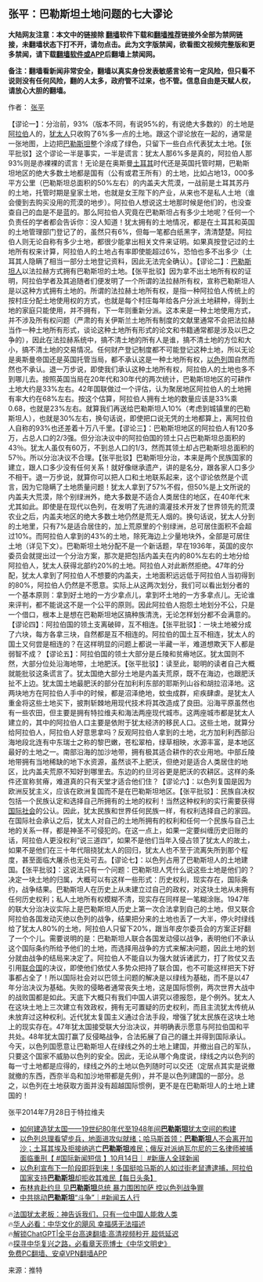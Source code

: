  <!-- 面包屑导航 --> <h2>张平：巴勒斯坦土地问题的七大谬论</h2> <p class="notice"><b>大陆网友注意：本文中的链接除 <a href="https://github.com/bannedbook/fanqiang" >翻墙</a>软件下载和<a href="https://github.com/killgcd/justmysocks/blob/master/README.md">翻墙推荐</a>链接外全部为禁网链接，未翻墙状态下打不开，请勿点击。此为文字版禁闻，欲看图文视频完整版和更多禁闻，请下载<a href="https://github.com/bannedbook/fanqiang">翻墙软件或APP</a>后翻墙上禁闻网。</p><p>备注：翻墙看新闻非常安全，翻墙以真实身份发表敏感言论有一定风险，但只看不说则没有任何风险，翻的人太多，政府管不过来，也不管。信息自由是天赋人权，请放心大胆的翻墙。</b></p>  <div class="entry"> <p>作者： <a href="https://www.bannedbook.org/bnews/tag/%e5%bc%a0%e5%b9%b3/" class="st_tag internal_tag" rel="tag" title="标签 张平 下的日志">张平</a></p> <p id="conimg">【谬论一】：分治前，93%（版本不同，有说95%的，有说绝大多数的）的土地是<a href="https://www.bannedbook.org/bnews/tag/%e9%98%bf%e6%8b%89%e4%bc%af/" class="st_tag internal_tag" rel="tag" title="标签 阿拉伯 下的日志">阿拉伯</a>人的，<a href="https://www.bannedbook.org/bnews/tag/%e7%8a%b9%e5%a4%aa%e4%ba%ba/" class="st_tag internal_tag" rel="tag" title="标签 犹太人 下的日志">犹太人</a>只收购了6%多一点的土地。跟这个谬论放在一起的，通常是一张地图，上边把<a href="https://www.bannedbook.org/bnews/tag/%e5%b7%b4%e5%8b%92%e6%96%af%e5%9d%a6/" class="st_tag internal_tag" rel="tag" title="标签 巴勒斯坦 下的日志">巴勒斯坦</a>整个涂成了绿色，只留下一些白点代表犹太土地。【张平批驳】这个谬论一半是事实，一半是谎言：犹太人那6%多是真的，阿拉伯人那93%则是赤裸裸的谎言！无论是在奥斯曼<a href="https://www.bannedbook.org/bnews/tag/%e5%9c%9f%e8%80%b3%e5%85%b6/" class="st_tag internal_tag" rel="tag" title="标签 土耳其 下的日志">土耳其</a>时代还是英国托管时期，巴勒斯坦地区的绝大多数土地都是国有（公有或君王所有）的土地，比如占地13，000多平方公里（巴勒斯坦总面积的50%左右）的内盖夫大荒漠，一战前是土耳其苏丹的土地，托管时期是皇家土地，也就是女王陛下的产业，从来也不是私人土地（谁会傻到去购买没用的荒漠的地步）。阿拉伯人想说这土地那时候是他们的，也没查查自己的血是不是蓝的。那么阿拉伯人究竟在巴勒斯坦占有多少土地呢？任何一个负责任的学者都会告诉你：没人知道！犹太拥有的土地情况，都是在土耳其和英国的土地管理部门登记了的，虽然只有6%，但每一笔都白纸黑字，清清楚楚。阿拉伯人则无论自称有多少土地，都很少能拿出相关文件来证明。如果真按登记过的土地所有权来计算，阿拉伯人的土地占有率即使能超过6%，恐怕也多不出多少（土耳其人隐瞒了相当一部分土地登记资料，因此无法完全确认）。【谬论二】：<a href="https://www.bannedbook.org/bnews/tag/%E5%B7%B4%E5%8B%92%E6%96%AF%E5%9D%A6%E4%BA%BA/" class="st_tag internal_tag" rel="tag" title="标签 巴勒斯坦人 下的日志">巴勒斯坦人</a>以法拉赫方式拥有巴勒斯坦的土地。【张平批驳】因为拿不出土地所有权的证明，阿拉伯学者及其追随者们便发明了一个所谓的法拉赫所有权，宣称巴勒斯坦人是以这种方式拥有土地的。所谓的法拉赫土地所有权，是指一种阿拉伯人传统上的按村庄分配土地使用权的方式，也就是每个村庄每年给各户分派土地耕种，得到土地的家庭只能使用，并不拥有，下一年则重新分派。这本来是一种土地使用方式，并不涉及所有权问题（严肃的有关伊斯兰土地所有制度的文献里通常不会把法拉赫当作一种土地所有形式，谈论这种土地所有形式的论文和书籍通常都是涉及以巴之争的），因此在法拉赫系统中，搞不清土地的所有人是谁，搞不清土地的方位和大小，搞不清土地的交易情况。任何财产登记制度都不可能登记这种土地，所以无论是奥斯曼帝国还是英国托管当局，都不承认这是一种土地所有权，<a href="https://www.bannedbook.org/bnews/tag/%e4%bb%a5%e8%89%b2%e5%88%97/" class="st_tag internal_tag" rel="tag" title="标签 以色列 下的日志">以色列</a>国自然而然也不承认。退一万步说，即使我们承认这种土地所有权，阿拉伯人的土地也多不到哪儿去。按照英国当局在20年代和30年代的两次统计，巴勒斯坦地区的可耕作土地大约是33%左右。42年国联做过一个评估，认为聚居地区阿拉伯人的土地拥有率大约在68%左右。按这个估算，阿拉伯人拥有土地的数量应该是33%乘0.68，也就是23%左右。就算我们再送给巴勒斯坦人10%（考虑到城镇里的巴勒斯坦人），也就是30%左右，换句话说，即使把口说无凭的土地都算上，离阿拉伯人自称的93%也还差着十万八千里。【谬论三】：巴勒斯坦地区的阿拉伯人有120多万，占总人口的2/3强。但分治决议中的阿拉伯国的领土只占巴勒斯坦总面积的43％。犹太人虽仅有60万，不到总人口的1/3，然而其领土却占巴勒斯坦总面积的57％。所以分治决议不合理。【张平批驳】巴勒斯坦分治，本来是两个民族国家的建立，跟人口多少没有任何关系！就好像继承遗产，讲的是名分，跟各家人口多少不相干。退一万步说，就算你可以把人口和土地联系起来，这个谬论依然是个谎言，因为它隐瞒了土地质量问题！犹太人拿到了57%不假，但50%是上文所说的内盖夫大荒漠，除个别绿洲外，绝大多数是不适合人类居住的地区，在40年代末尤其如此。即使是在现代以色列，在发明了先进的滴灌技术开发了世界领先的荒漠农业之后，内盖夫地区的绝大多数土地仍然是荒无人烟的。换句话说，犹太人分到的土地里，只有7%是适合居住的，加上荒原里的个别绿洲，总可居住面积不会超过10%。而阿拉伯人拿到的43%的土地，除死海边上少量地块外，全部是可居住土地（详见下文）。巴勒斯坦土地分配不是一个新话题，早在1936年，英国的皮尔委员会就提出过一个分治方案，那次是把包括内盖夫在内的80%左右的土地分给阿拉伯人，犹太人获得北部约20%的土地。阿拉伯人对此断然拒绝。47年的分配，犹太人拿到了阿拉伯人不想要的内盖夫，土地面积远远低于阿拉伯人当初得到的80%，阿拉伯人仍然是不愿意。实际上从这两次划分，我们可以看出划分者的一个基本原则：拿到好土地的一方少拿点儿，拿到坏土地的一方多拿点儿。无论谁来评判，都不能说这不是一个公平的原则。因此阿拉伯人抱怨土地划分不公，只是一个借口，根本上是想在巴勒斯坦地区搞种族清洗，无论怎样划分都不会满意的。【谬论四】：阿拉伯国的领土支离破碎，互不相连。【张平批驳】：一块土地被分成了六块，每方各拿三块，自然都是互不相连的。阿拉伯的国土互不相连，犹太人的国土又何尝是相连的？在这样明显的问题上都说一半藏一半，难道想欺天下人都是弱智不成？【谬论五】：阿拉伯国的领土大部分是丘陵和贫瘠地区。犹太国则不然，大部分位处沿海地带，土地肥沃。【张平批驳】：读至此，聪明的读者自己大概就能批驳这条谎言了。犹太国绝大部分土地是内盖夫荒原，既不在海边，也跟肥沃扯不上边。犹太国土地最肥沃的部分在加利利东部的耶斯列山谷和胡拉沼泽地。这两块地方在阿拉伯人手中的时候，都是沼泽绝地，蚊虫成群，疟疾肆虐。是犹太人重金将这些土地买下，披荆斩棘地用现代技术将其改造成了良田。沿海平原虽然也有一些农田，但主要是拥有特拉维夫和海法两座现代城市。这两座城市都是犹太人建立的，其中的阿拉伯人口主要是依附于犹太经济的移民人口。这些土地，就算分给阿拉伯人，阿拉伯人好意思拿吗？反观阿拉伯人拿到的土地，北方加利利西部沿海地段北连有中东瑞士之称的黎巴嫩，苍松翠柏，绿草相映，水源丰富，是本地区最好的土地之一。南部沿海的加沙地带，拥有极其适合耕作的农业用地。中部丘陵地带拥有当地稀缺的地下水资源，虽然谈不上肥沃，但绝对是适合人类居住的地区，比内盖夫荒原不知好到哪里去。东边的约旦河谷更是肥沃的农耕区。这样的条件还宣称贫瘠，难道真的只有天堂才适合他们住？【谬论六】：以色列复国是因为欧洲反犹主义，应该在欧洲复国而不是在巴勒斯坦地区。【张平批驳】：民族自决权包括一个民族认定和选择自己所拥有的土地的权利！当然这种权利的实行需要获得<a href="https://www.bannedbook.org/bnews/tag/%E5%9B%BD%E9%99%85%E7%A4%BE%E4%BC%9A/" class="st_tag internal_tag" rel="tag" title="标签 国际社会 下的日志">国际社会</a>的公认。因此，犹太民族和世界任何民族一样，有权利选择自己的家园。在国际社会承认之后，犹太人对自己的土地所拥有的权利和任何一个民族与自己土地的关系一样，都是神圣不可侵犯的。在这一点上，如果一定要纠缠历史旧账的话，阿拉伯人更没权利“说三道四”，如果不是他们当年入侵占领了犹太人的故土，如果不是他们在三十年代阻挠犹太人的回归，犹太人也不至于流离失所到那个程度，甚至面临大屠杀也无处可去。【谬论七】：以色列占用了巴勒斯坦人的土地建国。【张平批驳】：这说法只有一个问题：巴勒斯坦人凭什么说这些土地是他们的？决定一块土地的归属，大概可以有这样一些形式：历史权利，现实存在，国际条约，战争结果。巴勒斯坦人在历史上从未建立过自己的政权，对这块土地从未拥有任何历史权利；私人土地所有权模糊不清，现实存在同样是一笔糊涂账。1947年的联大分治决议实际上是巴勒斯坦人历史上第一次合法拿到自己的土地，但又联合阿拉伯各国发动灭绝以色列的战争，结果把分来的土地也丢了一大半，停火时绿线给了犹太人80%的土地，阿拉伯人只留下20%，跟当年皮尔委员会的方案正好翻了一个个儿。需要说明的是：巴勒斯坦人联合各国发动侵以战争，表明他们不承认这个国际条约所给予他们的土地，而选择用战争的方式来解决问题，因此土地的划分就由战争的结局来决定了。阿拉伯人不能自以为强大就诉诸武力，打了败仗又去引用<a href="https://www.bannedbook.org/bnews/tag/%e8%81%94%e5%90%88%e5%9b%bd/" class="st_tag internal_tag" rel="tag" title="标签 联合国 下的日志">联合国</a>的决议，即使他们依仗人多势众把持了联合国，也不可能这样把天下好事都占全了！所以国际社会对以巴领土问题的解决是以绿线为基础，而不是以47年分治决议为基础。失败的侵略者通常丧失土地，这是国际惯例，两次世界大战中的战败国都是如此。天底下大概只有我们中国人讲究以德报怨，是个例外。犹太人在这块土地上三次建立有效政权，拥有无可置疑的历史权利，而且主流犹太传统从未放弃过这种权利。近代犹太复国主义通过合法手段，增强了犹太民族在这块土地上的现实存在。47年犹太国接受联大分治决议，并明确表示愿意与阿拉伯国和平共处。48年犹太国打赢了反侵略战争，合法拓展了自己的疆土并得到国际承认。今天，以色列国愿意让巴勒斯坦人在绿线之外的土地上建国，并撤出自己的军队，只要这个国家不威胁以色列的安全。因此，无论从哪个角度说，绿线之内以色列的每一寸土地都是应得的，绿线之外的土地以色列随时可以交还（定居点其实是说撤就撤的东西，西奈半岛和加沙地带都是先例），并不是以色列建国的一部分。总之，以色列在土地获取方面并没有超越国际惯例，更不是在巴勒斯坦人的土地上建国的！</p> <p>张平2014年7月28日于特拉维夫</p> <!--<div id="taboola-mid-1"></div>--><ul class='op-related-articles' title='相关阅读'> <li><a href='https://www.bannedbook.org/bnews/baitai/20231015/1947393.html' target='_blank'>如何建造犹太国——19世纪80年代至1948年间<b>巴勒斯坦</b>犹太空间的构建</a></li> <li><a href='https://www.bannedbook.org/bnews/bannedvideo/20231015/1947354.html' target='_blank'>以色列总理看望步兵，地面进攻似就绪；哈马斯首领：<b>巴勒斯坦</b>人不会离开加沙；土耳其埃及拒接纳逃亡<b>巴勒斯坦</b>难民；俄反对派纳瓦尔尼的三名律师被捕 面临重刑【 #国际新闻短信 】10月14日｜ #新唐人全球新闻</a></li> <li><a href='https://www.bannedbook.org/bnews/bannedvideo/20231015/1947352.html' target='_blank'>以色利宣布下一阶段即将到来！多国挺哈马斯的人如过街老鼠遭逮捕，阿拉伯国家支持<b>巴勒斯坦</b>却拒收其难民【每日头条】</a></li> <li><a href='https://www.bannedbook.org/bnews/taiwannews/20231015/1947309.html' target='_blank'>布林肯赴约旦 见<b>巴勒斯坦</b>总统 暴力围困加萨 控以色列战争罪</a></li> <li><a href='https://www.bannedbook.org/bnews/bannedvideo/20231014/1947195.html' target='_blank'>中共挑动<b>巴勒斯坦</b>“斗争”｜#新闻五人行</a></li> </ul> <p class="texttj"> 🔥<a href="https://www.bannedbook.org/bnews/ssgc/20230219/1850782.html" target="_blank">法国犹太老板：神告诉我们，只有一位中国人能救人类</a><br/> 🔥<a href="https://www.bannedbook.org/bnews/comments/20220220/1694796.html" target="_blank">华人必看：中华文化的飓风 幸福感无法描述</a><br/> 🔥<a href="https://github.com/bannedbook/fanqiang/wiki/V2ray%E6%9C%BA%E5%9C%BA" target="_blank">解锁ChatGPT|全平台高速翻墙:高清视频秒开,超低延迟</a><br/> 🔥<a href="https://www.bannedbook.org/bnews/comments/20220808/1768773.html" target="_blank">探寻中华复兴之路，必看章天亮博士《中华文明史》</a><br/> <a href="https://github.com/bannedbook/fanqiang/wiki/%E7%A6%81%E9%97%BB%E7%BD%91%E5%AE%89%E5%8D%93%E7%BF%BB%E5%A2%99%E6%96%B0%E9%97%BBAPP" target="_blank">免费PC翻墙、安卓VPN翻墙APP</a><br/> </p> <p class="src-info">来源：推特 </p><a name='sharetosocial'></a> <div style="margin-bottom:5px;padding-bottom:5px;clear:both"> <div id="archive-pix-1" class="banner-ads"> <!-- AuctionX Display platform tag START --> <div id="27602x728x90x621x_ADSLOT1" clicktrack="%%CLICK_URL_ESC%%"></div>  <!-- AuctionX Display platform tag END --> </div> <div id="archive-pix-2" class="banner-ads"> <!-- AuctionX Display platform tag START --> <div id="27556x300x250x621x_ADSLOT1" clicktrack="%%CLICK_URL_ESC%%" style="margin:0 auto;text-align:center"></div>  <!-- AuctionX Display platform tag END --> </div> </div>  <div id="archive-pix-1" class="banner-ads"> <!-- AuctionX Display platform tag START --> <div id="27603x728x90x621x_ADSLOT1" clicktrack="%%CLICK_URL_ESC%%"></div>  <!-- AuctionX Display platform tag END --> </div> </div><!--END ENTRY--> 